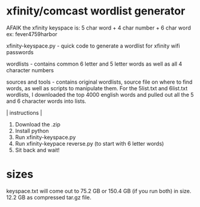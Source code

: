 # xfinity/comcast wordlist generator

AFAIK the xfinity keyspace is: 5 char word + 4 char number + 6 char word
ex: fever4759harbor

xfinity-keyspace.py - quick code to generate a wordlist for xfinity wifi passwords

wordlists - contains common 6 letter and 5 letter words as well as all 4 character numbers

sources and tools - contains original wordlists, source file on where to find words, as well as scripts to manipulate them.
	For the 5list.txt and 6list.txt wordlists, I downloaded the top 4000 english words and pulled out all the 5 and 6 character words into lists.

| instructions |
1. Download the .zip
2. Install python
3. Run xfinity-keyspace.py
4. Run xfinity-keypace reverse.py (to start with 6 letter words)
4. Sit back and wait! 

# sizes
keyspace.txt will come out to 75.2 GB or 150.4 GB (if you run both) in size. 12.2 GB as compressed tar.gz file.
